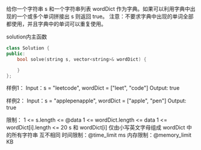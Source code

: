 给你一个字符串 s 和一个字符串列表 wordDict 作为字典。如果可以利用字典中出现的一个或多个单词拼接出 s 则返回 true。
注意：不要求字典中出现的单词全部都使用，并且字典中的单词可以重复使用。

solution内主函数
```cpp
class Solution {
public:
    bool solve(string s, vector<string>& wordDict) {

    }
};
```

样例1：
Input：s = "leetcode", wordDict = ["leet", "code"]
Output: true

样例2：
Input：s = "applepenapple", wordDict = ["apple", "pen"]
Output: true

限制：
1 <= s.length <= @data
1 <= wordDict.length <= data
1 <= wordDict[i].length <= 20
s 和 wordDict[i] 仅由小写英文字母组成
wordDict 中的所有字符串 互不相同
时间限制：@time_limit ms
内存限制：@memory_limit KB